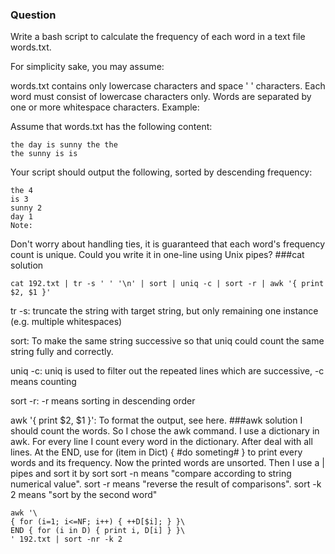 ### Question

Write a bash script to calculate the frequency of each word in a text file words.txt.

For simplicity sake, you may assume:

words.txt contains only lowercase characters and space ' ' characters.
Each word must consist of lowercase characters only.
Words are separated by one or more whitespace characters.
Example:

Assume that words.txt has the following content:
```
the day is sunny the the
the sunny is is
```
Your script should output the following, sorted by descending frequency:
```
the 4
is 3
sunny 2
day 1
Note:
```
Don't worry about handling ties, it is guaranteed that each word's frequency count is unique.
Could you write it in one-line using Unix pipes?
###cat solution

```
cat 192.txt | tr -s ' ' '\n' | sort | uniq -c | sort -r | awk '{ print $2, $1 }'
```
tr -s: truncate the string with target string, but only remaining one instance (e.g. multiple whitespaces)

sort: To make the same string successive so that uniq could count the same string fully and correctly.

uniq -c: uniq is used to filter out the repeated lines which are successive, -c means counting

sort -r: -r means sorting in descending order

awk '{ print $2, $1 }': To format the output, see here.
###awk solution
I should count the words. So I chose the awk command.
I use a dictionary in awk. For every line I count every word in the dictionary.
After deal with all lines. At the END, use for (item in Dict) { #do someting# } to print every words and its frequency.
Now the printed words are unsorted. Then I use a | pipes and sort it by sort
sort -n means "compare according to string numerical value".
sort -r means "reverse the result of comparisons".
sort -k 2 means "sort by the second word"

```
awk '\
{ for (i=1; i<=NF; i++) { ++D[$i]; } }\
END { for (i in D) { print i, D[i] } }\
' 192.txt | sort -nr -k 2
```